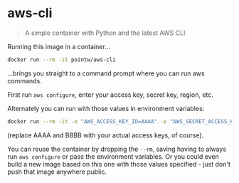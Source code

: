 # aws-cli

> A simple container with Python and the latest AWS CLI

<portfolio-repos name="aws-cli" github docker />

Running this image in a container...

```bash
docker run --rm -it pointw/aws-cli
```

...brings you straight to a command prompt where you can run aws commands.

First run `aws configure`, enter your access key, secret key, region, etc.

Alternately you can run with those values in environment variables:

```bash
docker run --rm -it -e "AWS_ACCESS_KEY_ID=AAAA" -e "AWS_SECRET_ACCESS_KEY=BBBB" -e "AWS_DEFAULT_REGION=us-east-2" pointw/aws-cli
```

(replace AAAA and BBBB with your actual access keys, of course).

You can reuse the container by dropping the ```--rm```, saving having to always run ```aws configure``` or pass the environment variables.  Or you could even build a new image based on this one with those values specified - just don't push that image anywhere public.